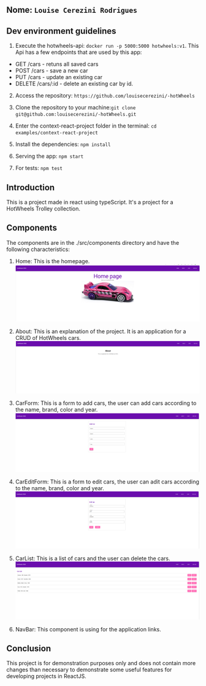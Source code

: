 ## Nome: `Louise Cerezini Rodrigues`

## Dev environment guidelines

1. Execute the hotwheels-api: `docker run -p 5000:5000 hotwheels:v1`. This Api has a few endpoints that are used by this app:
 - GET /cars - retuns all saved cars
 - POST /cars - save a new car
 - PUT /cars - update an existing car
 - DELETE /cars/:id - delete an existing car by id. 

2. Access the repository: `https://github.com/louisecerezini/-hotWheels`

3. Clone the repository to your machine:`git clone git@github.com:louisecerezini/-hotWheels.git`

4. Enter the context-react-project folder in the terminal: `cd examples/context-react-project`

5. Install the dependencies: `npm install`

6. Serving the app: `npm start`

7. For tests: `npm test`

## Introduction

This is a project made in react using typeScript. It's a project for a HotWheels Trolley collection.

## Components

The components are in the ./src/components directory and have the following characteristics:

1. Home: This is the homepage.
   ![alt text](Home.png)

2. About: This is an explanation of the project. It is an application for a CRUD of HotWheels cars.
   ![alt text](About.png)

3. CarForm: This is a form to add cars, the user can add cars according to the name, brand, color and year.  
   ![alt text](Add.png)

4. CarEditForm: This is a form to edit cars, the user can adit cars according to the name, brand, color and year.
   ![alt text](Edit.png)

5. CarList: This is a list of cars and the user can delete the cars.
   ![alt text](Carlist.png)

6. NavBar: This component is using for the application links.

## Conclusion

This project is for demonstration purposes only and does not contain more changes than necessary to demonstrate some useful features for developing projects in ReactJS.
